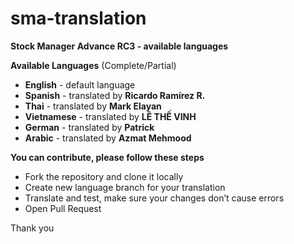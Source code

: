 # sma-translation
__Stock Manager Advance RC3 - available languages__

__Available Languages__ (Complete/Partial)
+ __English__ -  default language
+ __Spanish__ - translated by __Ricardo Ramírez R.__
+ __Thai__ - translated by __Mark Elayan__
+ __Vietnamese__ - translated by __LÊ THẾ VINH__
+ __German__ - translated by __Patrick__
+ __Arabic__ - translated by __Azmat Mehmood__

__You can contribute, please follow these steps__
* Fork the repository and clone it locally
* Create new language branch for your translation
* Translate and test, make sure your changes don’t cause errors
* Open Pull Request

Thank you
